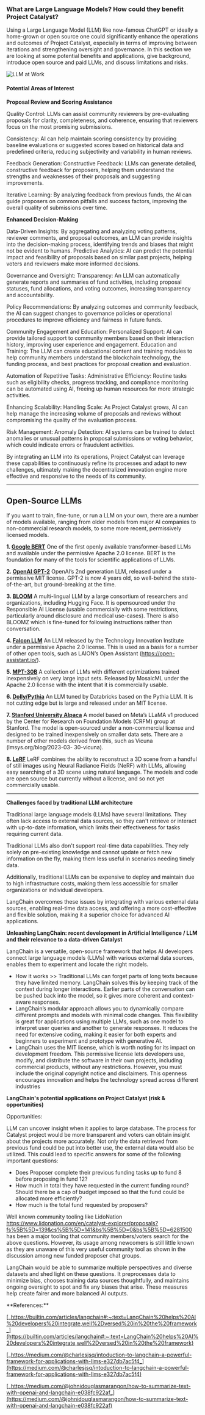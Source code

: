 ### What are Large Language Models? How could they benefit Project Catalyst?

Using a Large Language Model (LLM) like now-famous ChatGPT or ideally a home-grown or open source one could significantly enhance the operations and outcomes of Project Catalyst, especially in terms of improving between iterations and strengthening oversight and governance. In this section we are looking at some potential benefits and applications, give background, introduce open source and paid LLMs, and discuss limitations and risks.

![LLM at Work](https://media.licdn.com/dms/image/D4D12AQH_q5nlcMRKog/article-cover_image-shrink_720_1280/0/1682446898772?e=2147483647&v=beta&t=loa6X-iQJuNWNUoFRNLu4HMPMEWXV8xNKJXXeIAVe0M)

#### Potential Areas of Interest

**Proposal Review and Scoring Assistance**

Quality Control: LLMs can assist community reviewers by pre-evaluating proposals for clarity, completeness, and coherence, ensuring that reviewers focus on the most promising submissions.

Consistency: AI can help maintain scoring consistency by providing baseline evaluations or suggested scores based on historical data and predefined criteria, reducing subjectivity and variability in human reviews.

Feedback Generation:
Constructive Feedback: LLMs can generate detailed, constructive feedback for proposers, helping them understand the strengths and weaknesses of their proposals and suggesting improvements.

Iterative Learning: By analyzing feedback from previous funds, the AI can guide proposers on common pitfalls and success factors, improving the overall quality of submissions over time.

**Enhanced Decision-Making**

Data-Driven Insights: By aggregating and analyzing voting patterns, reviewer comments, and proposal outcomes, an LLM can provide insights into the decision-making process, identifying trends and biases that might not be evident to humans.
Predictive Analytics: AI can predict the potential impact and feasibility of proposals based on similar past projects, helping voters and reviewers make more informed decisions.

Governance and Oversight:
Transparency: An LLM can automatically generate reports and summaries of fund activities, including proposal statuses, fund allocations, and voting outcomes, increasing transparency and accountability.

Policy Recommendations: By analyzing outcomes and community feedback, the AI can suggest changes to governance policies or operational procedures to improve efficiency and fairness in future funds.

Community Engagement and Education:
Personalized Support: AI can provide tailored support to community members based on their interaction history, improving user experience and engagement.
Education and Training: The LLM can create educational content and training modules to help community members understand the blockchain technology, the funding process, and best practices for proposal creation and evaluation.

Automation of Repetitive Tasks:
Administrative Efficiency: Routine tasks such as eligibility checks, progress tracking, and compliance monitoring can be automated using AI, freeing up human resources for more strategic activities.

Enhancing Scalability:
Handling Scale: As Project Catalyst grows, AI can help manage the increasing volume of proposals and reviews without compromising the quality of the evaluation process.

Risk Management:
Anomaly Detection: AI systems can be trained to detect anomalies or unusual patterns in proposal submissions or voting behavior, which could indicate errors or fraudulent activities.

By integrating an LLM into its operations, Project Catalyst can leverage these capabilities to continuously refine its processes and adapt to new challenges, ultimately making the decentralized innovation engine more effective and responsive to the needs of its community.
***

## Open-Source LLMs

If you want to train, fine-tune, or run a LLM on your own, there are a number of models available, ranging from older models from major AI companies to non-commercial research models, to some more recent, permissively licensed models.

**1. [Google BERT](https://github.com/google-research/bert)**
One of the first openly available transformer-based LLMs and available under the permissive Apache 2.0 license.
BERT is the foundation for many of the tools for scientific applications of LLMs.

**2. [OpenAI GPT-2](https://github.com/openai/gpt-2)**
OpenAI’s 2nd generation LLM, released under a permissive MIT license. GPT-2 is now 4 years old, so well-behind the
state-of-the-art, but ground-breaking at the time.

**3. [BLOOM](https://bigscience.huggingface.co/blog/bloom)**
A multi-lingual LLM by a large consortium of researchers and organizations, including Hugging Face. It is opensourced under the Responsible AI License (usable commercially with some restrictions, particularly around
disclosure and medical use-cases). There is also BLOOMZ which is fine-tuned for following instructions rather than
conversation.

**4. [Falcon LLM](https://huggingface.co/tiiuae)**
An LLM released by the Technology Innovation Institute under a permissive Apache 2.0 license. This is used as a
basis for a number of other open tools, such as LAION’s Open Assistant (https://open-assistant.io/).

**5. [MPT-30B](https://mosaicml.com/blog/mpt-30b)**
A collection of LLMs with different optimizations trained inexpensively on very large input sets. Released by
MosaicML under the Apache 2.0 license with the intent that it is commercially usable.

**6. [Dolly/Pythia](https://huggingface.co/databricks/dolly-v2-12b)**
An LLM tuned by Databricks based on the Pythia LLM. It is not cutting edge but is large and released under an MIT
license.

**7. [Stanford University Alpaca](https://crfm.stanford.edu/2023/03/13/alpaca.html)**
A model based on Meta’s LLaMA v1 produced by the Center for Research on Foundation Models (CRFM) group at
Stanford. The model is open-sourced under a non-commercial license and designed to be trained inexpensively on
smaller data sets. There are a number of other models derived from this, such as Vicuna (lmsys.org/blog/2023-03-
30-vicuna).

**8. [LeRF](https://lerf.io)**
LeRF combines the ability to reconstruct a 3D scene from a handful of still images using Neural Radiance Fields
(NeRF) with LLMs, allowing easy searching of a 3D scene using natural language. The models and code are open
source but currently without a license, and so not yet commercially usable.
***

**Challenges faced by traditional LLM architecture**

Traditional large language models (LLMs) have several limitations. They often lack access to external data sources, so they can't retrieve or interact with up-to-date information, which limits their effectiveness for tasks requiring current data.

Traditional LLMs also don't support real-time data capabilities. They rely solely on pre-existing knowledge and cannot update or fetch new information on the fly, making them less useful in scenarios needing timely data.

Additionally, traditional LLMs can be expensive to deploy and maintain due to high infrastructure costs, making them less accessible for smaller organizations or individual developers.

LangChain overcomes these issues by integrating with various external data sources, enabling real-time data access, and offering a more cost-effective and flexible solution, making it a superior choice for advanced AI applications.


**Unleashing LangChain: recent development in Artificial Intelligence / LLM and their relevance to a data-driven Catalyst**


LangChain is a versatile, open-source framework that helps AI developers connect large language models (LLMs) with various external data sources, enables them to experiment and locate the right models.

- How it works >> Traditional LLMs can forget parts of long texts because they have limited memory. LangChain solves this by keeping track of the context during longer interactions. Earlier parts of the conversation can be pushed back into the model, so it gives more coherent and context-aware responses.
- LangChain’s modular approach allows you to dynamically compare different prompts and models with minimal code changes. This flexibility is great for applications using multiple LLMs, such as one model to interpret user queries and another to generate responses. It reduces the need for extensive coding, making it easier for both experts and beginners to experiment and prototype with generative AI.
- LangChain uses the MIT license, which is worth noting for its impact on development freedom. This permissive license lets developers use, modify, and distribute the software in their own projects, including commercial products, without any restrictions. However, you must include the original copyright notice and disclaimers. This openness encourages innovation and helps the technology spread across different industries

**LangChain's potential applications on Project Catalyst (risk & opportunities)**

Opportunities:

LLM can uncover insight when it applies to large database. The process for Catalyst project would be more transparent and voters can obtain insight about the projects more accurately. Not only the data retrieved from previous fund could be put into better use, the external data would also be utilized. This could lead to specific answers for some of the following important questions:

- Does Proposer complete their previous funding tasks up to fund 8 before proposing in fund 12?
- How much in total they have requested in the current funding round? Should there be a cap of budget imposed so that the fund could be allocated more efficiently?
- How much is the total fund requested by proposers?

Well known community tooling like LidoNation <https://www.lidonation.com/en/catalyst-explorer/proposals?fs%5B%5D=139&cs%5B%5D=141&bs%5B%5D=0&bs%5B%5D=6281500> has been a major tooling that community members/voters search for the above questions. However, its usage among newcomers is still little known as they are unaware of this very useful community tool as shown in the discussion among new funded proposer chat groups.

LangChain would be able to summarize multiple perspectives and diverse datasets and shed light on these questions. It preprocesses data to minimize bias, chooses training data sources thoughtfully, and maintains ongoing oversight to spot and fix any biases that arise. These measures help create fairer and more balanced AI outputs.

\*\*References:\*\*

[_https://builtin.com/articles/langchain#:~:text=LangChain%20helps%20AI%20developers%20integrate,well%2Dversed%20in%20the%20framework_](https://builtin.com/articles/langchain#:~:text=LangChain%20helps%20AI%20developers%20integrate,well%2Dversed%20in%20the%20framework)

[_https://medium.com/@charlesjsq/intoduction-to-langchain-a-powerful-framework-for-applications-with-llms-e327db7ac5f4_](https://medium.com/@charlesjsq/intoduction-to-langchain-a-powerful-framework-for-applications-with-llms-e327db7ac5f4)

[_https://medium.com/@johnidouglasmarangon/how-to-summarize-text-with-openai-and-langchain-e038fc922af_](https://medium.com/@johnidouglasmarangon/how-to-summarize-text-with-openai-and-langchain-e038fc922af)
